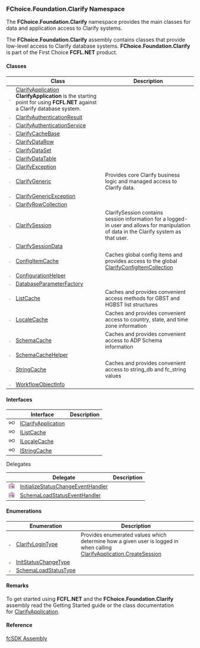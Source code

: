 ﻿### FChoice.Foundation.Clarify Namespace

The **FChoice.Foundation.Clarify** namespace provides the main classes for data and application access to Clarify systems.  

The **FChoice.Foundation.Clarify** assembly contains classes that provide low-level access to Clarify database systems. **FChoice.Foundation.Clarify** is part of the First Choice **FCFL.NET** product.

#### Classes

|   | Class | Description |
| --- | --- | --- |
| ![Class](dotnetimages/Class.png) | [ClarifyApplication](fcSDK~FChoice.Foundation.Clarify.ClarifyApplication.md) **ClarifyApplication** is the starting point for using **FCFL.NET** against a Clarify database system. |
| ![Class](dotnetimages/Class.png) | [ClarifyAuthenticationResult](fcSDK~FChoice.Foundation.Clarify.ClarifyAuthenticationResult.md) |   |
| ![Class](dotnetimages/Class.png) | [ClarifyAuthenticationService](fcSDK~FChoice.Foundation.Clarify.ClarifyAuthenticationService.md) |   |
| ![Class](dotnetimages/Class.png) | [ClarifyCacheBase](fcSDK~FChoice.Foundation.Clarify.ClarifyCacheBase.md) |   |
| ![Class](dotnetimages/Class.png) | [ClarifyDataRow](fcSDK~FChoice.Foundation.Clarify.ClarifyDataRow.md) |   |
| ![Class](dotnetimages/Class.png) | [ClarifyDataSet](fcSDK~FChoice.Foundation.Clarify.ClarifyDataSet.md) |   |
| ![Class](dotnetimages/Class.png) | [ClarifyDataTable](fcSDK~FChoice.Foundation.Clarify.ClarifyDataTable.md) |   |
| ![Class](dotnetimages/Class.png) | [ClarifyException](fcSDK~FChoice.Foundation.Clarify.ClarifyException.md) |   |
| ![Class](dotnetimages/Class.png) | [ClarifyGeneric](fcSDK~FChoice.Foundation.Clarify.ClarifyGeneric.md) | Provides core Clarify business logic and managed access to Clarify data. |
| ![Class](dotnetimages/Class.png) | [ClarifyGenericException](fcSDK~FChoice.Foundation.Clarify.ClarifyGenericException.md) |   |
| ![Class](dotnetimages/Class.png) | [ClarifyRowCollection](fcSDK~FChoice.Foundation.Clarify.ClarifyRowCollection.md) |   |
| ![Class](dotnetimages/Class.png) | [ClarifySession](fcSDK~FChoice.Foundation.Clarify.ClarifySession.md) | ClarifySession contains session information for a logged-in user and allows for manipulation of data in the Clarify system as that user. |
| ![Class](dotnetimages/Class.png) | [ClarifySessionData](fcSDK~FChoice.Foundation.Clarify.ClarifySessionData.md) |   |
| ![Class](dotnetimages/Class.png) | [ConfigItemCache](fcSDK~FChoice.Foundation.Clarify.ConfigItemCache.md) | Caches global config items and provides access to the global [ClarifyConfigItemCollection](fcSDK~FChoice.Foundation.Clarify.DataObjects.ClarifyConfigItemCollection.md) |
| ![Class](dotnetimages/Class.png) | [ConfigurationHelper](fcSDK~FChoice.Foundation.Clarify.ConfigurationHelper.md) |   |
| ![Class](dotnetimages/Class.png) | [DatabaseParameterFactory](fcSDK~FChoice.Foundation.Clarify.DatabaseParameterFactory.md) |   |
| ![Class](dotnetimages/Class.png) | [ListCache](fcSDK~FChoice.Foundation.Clarify.ListCache.md) | Caches and provides convenient access methods for GBST and HGBST list structures |
| ![Class](dotnetimages/Class.png) | [LocaleCache](fcSDK~FChoice.Foundation.Clarify.LocaleCache.md) | Caches and provides convenient access to country, state, and time zone information |
| ![Class](dotnetimages/Class.png) | [SchemaCache](fcSDK~FChoice.Foundation.Clarify.SchemaCache.md) | Caches and provides convenient access to ADP Schema information |
| ![Class](dotnetimages/Class.png) | [SchemaCacheHelper](fcSDK~FChoice.Foundation.Clarify.SchemaCacheHelper.md) |   |
| ![Class](dotnetimages/Class.png) | [StringCache](fcSDK~FChoice.Foundation.Clarify.StringCache.md) | Caches and provides convenient access to string_db and fc_string values |
| ![Class](dotnetimages/Class.png) | [WorkflowObjectInfo](fcSDK~FChoice.Foundation.Clarify.WorkflowObjectInfo.md) |   |

#### Interfaces

|   | Interface | Description |
| --- | --- | --- |
| ![Interface](dotnetimages/Interface.png) | [IClarifyApplication](fcSDK~FChoice.Foundation.Clarify.IClarifyApplication.md) |   |
| ![Interface](dotnetimages/Interface.png) | [IListCache](fcSDK~FChoice.Foundation.Clarify.IListCache.md) |   |
| ![Interface](dotnetimages/Interface.png) | [ILocaleCache](fcSDK~FChoice.Foundation.Clarify.ILocaleCache.md) |   |
| ![Interface](dotnetimages/Interface.png) | [IStringCache](fcSDK~FChoice.Foundation.Clarify.IStringCache.md) |   |

Delegates

|   | Delegate | Description |
| --- | --- | --- |
| ![Delegate](dotnetimages/Delegate.png) | [InitializeStatusChangeEventHandler](fcSDK~FChoice.Foundation.Clarify.InitializeStatusChangeEventHandler.md) |   |
| ![Delegate](dotnetimages/Delegate.png) | [SchemaLoadStatusEventHandler](fcSDK~FChoice.Foundation.Clarify.SchemaLoadStatusEventHandler.md) |   |

#### Enumerations

|   | Enumeration | Description |
| --- | --- | --- |
| ![Enumeration](dotnetimages/Enumeration.png) | [ClarifyLoginType](fcSDK~FChoice.Foundation.Clarify.ClarifyLoginType.md) | Provides enumerated values which determine how a given user is logged in when calling [ClarifyApplication.CreateSession](fcSDK~FChoice.Foundation.Clarify.ClarifyApplication~CreateSession.md) |
| ![Enumeration](dotnetimages/Enumeration.png) | [InitStatusChangeType](fcSDK~FChoice.Foundation.Clarify.InitStatusChangeType.md) |   |
| ![Enumeration](dotnetimages/Enumeration.png) | [SchemaLoadStatusType](fcSDK~FChoice.Foundation.Clarify.SchemaLoadStatusType.md) |   |

#### Remarks

To get started using **FCFL.NET** and the **FChoice.Foundation.Clarify** assembly read the Getting Started guide or the class documentation for [ClarifyApplication](fcSDK~FChoice.Foundation.Clarify.ClarifyApplication.md).

#### Reference

[fcSDK Assembly](fcSDK.md)